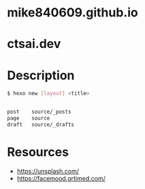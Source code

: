 # mike840609.github.io
# ctsai.dev

# Description
```bash 
$ hexo new [layout] <title>


post	source/_posts
page	source
draft	source/_drafts
```

# Resources
- https://unsplash.com/
- https://facemood.grtimed.com/
